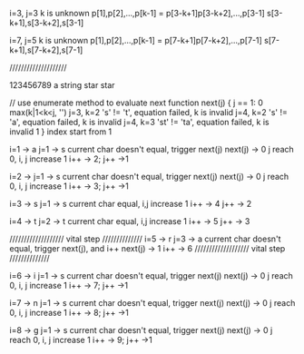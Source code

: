 
i=3, j=3
k is unknown
p[1],p[2],...,p[k-1] = p[3-k+1]p[3-k+2],...,p[3-1]
s[3-k+1],s[3-k+2],s[3-1]

i=7, j=5
k is unknown
p[1],p[2],...,p[k-1] = p[7-k+1]p[7-k+2],...,p[7-1]
s[7-k+1],s[7-k+2],s[7-1]


////////////////////

123456789
a string star
star

// use enumerate method to evaluate next function
next(j) {
    j == 1: 0
    max(k|1<k<j, '')
        j=3, k=2 's' != 't', equation failed, k is invalid
        j=4, k=2 's' != 'a', equation failed, k is invalid
        j=4, k=3 'st' != 'ta', equation failed, k is invalid
    1
}
index start from 1

i=1     -> a
j=1     -> s
current char doesn't equal, trigger next(j)
next(j) -> 0
j reach 0, i, j increase 1
i++ -> 2; j++   ->1

i=2     -> 
j=1     -> s
current char doesn't equal, trigger next(j)
next(j) -> 0
j reach 0, i, j increase 1
i++ -> 3; j++   ->1

i=3     -> s
j=1     -> s
current char equal, i,j increase 1
i++     -> 4
j++     -> 2

i=4     -> t
j=2     -> t
current char equal, i,j increase 1
i++     -> 5
j++     -> 3

/////////////////// vital step //////////////
i=5     -> r
j=3     -> a
current char doesn't equal, trigger next(j), and i++
next(j) -> 1
i++     -> 6
/////////////////// vital step //////////////

i=6     -> i
j=1     -> s
current char doesn't equal, trigger next(j)
next(j) -> 0
j reach 0, i, j increase 1
i++ -> 7; j++   ->1

i=7     -> n
j=1     -> s
current char doesn't equal, trigger next(j)
next(j) -> 0
j reach 0, i, j increase 1
i++ -> 8; j++   ->1

i=8     -> g
j=1     -> s
current char doesn't equal, trigger next(j)
next(j) -> 0
j reach 0, i, j increase 1
i++ -> 9; j++   ->1
